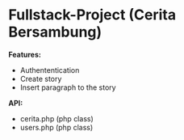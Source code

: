 # Fullstack-Project (Cerita Bersambung)
**Features:**
- Authententication
- Create story
- Insert paragraph to the story

**API:**
- cerita.php (php class)
- users.php (php class)
